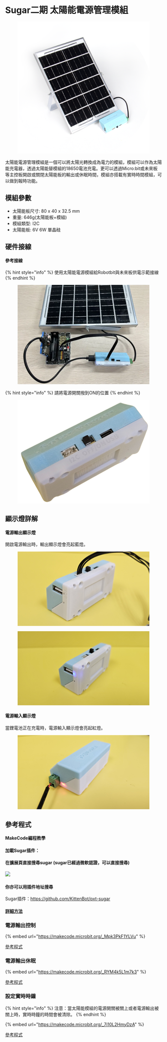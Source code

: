 # Sugar二期 太陽能電源管理模組

<figure><img src="../../.gitbook/assets/solar.png" alt=""><figcaption></figcaption></figure>

太陽能電源管理模組是一個可以將太陽光轉換成為電力的模組，模組可以作為太陽能充電器，透過太陽能替模組的18650電池充電。更可以透過Micro:bit或未來板等主控板開啟或關閉太陽能板的輸出或休眠時間，模組亦搭載有實時時間模組，可以做到報時功能。

## 模組參數

* 太陽能板尺寸: 80 x 40 x 32.5 mm
* 重量: 646g(太陽能板+模組)
* 模組類型: I2C
* 太陽能板: 6V 6W 單晶硅

## 硬件接線

#### 參考接線

{% hint style="info" %}
使用太陽能電源模組給Robotbit與未來板供電示範接線
{% endhint %}

<figure><img src="../../.gitbook/assets/solar_wiring.jpg" alt=""><figcaption></figcaption></figure>

{% hint style="info" %}
請將電源開關撥到ON的位置
{% endhint %}

<figure><img src="../../.gitbook/assets/solarmodule_transparent2.png" alt=""><figcaption></figcaption></figure>

## 顯示燈詳解

#### 電源輸出顯示燈

開啟電源輸出時，輸出顯示燈會亮起藍燈。

<div>

<figure><img src="../../.gitbook/assets/20240709_112948.jpg" alt=""><figcaption></figcaption></figure>

 

<figure><img src="../../.gitbook/assets/20240709_110504.jpg" alt=""><figcaption></figcaption></figure>

</div>

#### 電源輸入顯示燈

當鋰電池正在充電時，電源輸入顯示燈會亮起紅燈。

<figure><img src="../../.gitbook/assets/20240709_110103 (1).jpg" alt=""><figcaption></figcaption></figure>

## 參考程式

#### MakeCode編程教學

#### 加載Sugar插件：

#### 在擴展頁直接搜尋sugar (sugar已經過微軟認證，可以直接搜尋)

![](https://kittenbothk.readthedocs.io/en/latest/\_images/sugar\_search.gif)

#### 你亦可以用插件地址搜尋

Sugar插件：https://github.com/KittenBot/pxt-sugar

#### [詳細方法](../../programmingplatforms/makecode/kittenbotandmakecode.md)

### 電源輸出控制

{% embed url="https://makecode.microbit.org/_Mpk3PkF1YLVu" %}

[參考程式](https://makecode.microbit.org/\_Mpk3PkF1YLVu)

### 電源輸出休眠

{% embed url="https://makecode.microbit.org/_RYM4k5L1m7k3" %}

[參考程式](https://makecode.microbit.org/\_RYM4k5L1m7k3)

### 設定實時時鐘

{% hint style="info" %}
注意：當太陽能模組的電源開關被關上或者電源輸出被關上時，實時時鐘的時間會被清除。
{% endhint %}

{% embed url="https://makecode.microbit.org/_7i10L2HmyDzA" %}

[參考程式](https://makecode.microbit.org/\_7i10L2HmyDzA)
